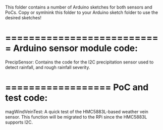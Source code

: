 This folder contains a number of Arduino sketches for both sensors and PoCs. Copy or symlnink this folder to your Arduino sketch folder to use the desired sketches!

===========================
Arduino sensor module code:
===========================

PrecipSensor: Contains the code for the I2C precipitation sensor used to detect rainfall, and rough rainfall severity.

==================
PoC and test code:
==================

magWindVeinTest: A quick test of the HMC5883L-based weather vein sensor. This function will be migrated to the RPi since the HMC5883L supports I2C.

